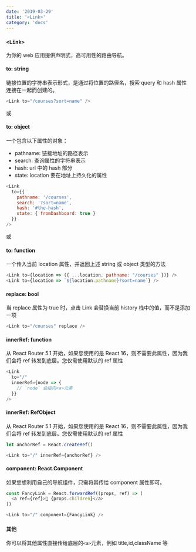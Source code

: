 ```yaml
---
date: '2019-03-29'
title: '<Link>'
category: 'docs'
---
```


### `<Link>`

为你的 web 应用提供声明式，高可用性的路由导航。

#### to: string

链接位置的字符串表示形式，是通过将位置的路径名，搜索 query 和 hash 属性连接在一起而创建的。

```js
<Link to="/courses?sort=name" />
```

或

#### to: object

一个包含以下属性的对象：

- pathname: 链接地址的路径表示
- search: 查询属性的字符串表示
- hash: url 中的 hash 部分
- state: location 要在地址上持久化的属性

```js
<Link
  to={{
    pathname: '/courses',
    search: '?sort=name',
    hash: '#the-hash',
    state: { fromDashboard: true }
  }}
/>
```

或

#### to: function

一个传入当前 location 属性，并返回上述 string 或 object 类型的方法

```js
<Link to={location => ({ ...location, pathname: "/courses" })} />
<Link to={location => `${location.pathname}?sort=name`} />

```

#### replace: bool

当 replace 属性为 true 时，点击 Link 会替换当前 history 栈中的值，而不是添加一项

```js
<Link to="/courses" replace />
```

#### innerRef: function

从 React Router 5.1 开始，如果您使用的是 React 16，则不需要此属性，因为我们会将 ref 转发到底层<a>。您仅需使用默认的 ref 属性

```js
<Link
  to="/"
  innerRef={node => {
    // `node` 会指向<a>元素
  }}
/>
```

#### innerRef: RefObject

从 React Router 5.1 开始，如果您使用的是 React 16，则不需要此属性，因为我们会将 ref 转发到底层<a>。您仅需使用默认的 ref 属性

```js
let anchorRef = React.createRef()

<Link to="/" innerRef={anchorRef} />
```

#### component: React.Component

如果您想利用自己的导航组件，只需将其传给 component 属性即可。

```js
const FancyLink = React.forwardRef((props, ref) => (
  <a ref={ref}>💅 {props.children}</a>
))

<Link to="/" component={FancyLink} />
```

#### 其他

你可以将其他属性直接传给底层的`<a>`元素，例如 title,id,className 等
